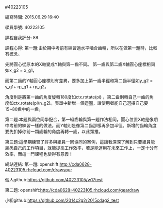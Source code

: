 #40223105

編寫時間: 2015.06.29 16:40

學員學號: 40223105

課程自我評分: 88

課程心得:
第一題:由於期中考前有練習過水平嚙合齒輪，所以在做第一題時，比較有概念。

先將圓心從原本的X軸變成Y軸與第一齒不同。 第一齒與第二齒X軸圓心座標相同如x_g2 = x_g1，

而第二齒的Y軸圓心座標則有差異，要多加上第一齒半徑和第二齒半徑如y_g2 = y_g1+ rp_g1 + rp_g2。

角度則是將第一齒的角度旋轉180度如ctx.rotate(pi) ，第二齒則轉自己一齒的角度如ctx.rotate(pi/n_g2)。表單中新增一個迴圈，讓使用者能自己選擇自己要15~80齒中的一齒。

第二題:本題與兩位同學配合，第一組齒輪與第一題作法相同，圓心位置X軸是像期中考前的練習一樣的做法，而Y軸則是像第二齒那樣再多加半徑。新增的齒輪角度要先扣掉你前一顆齒輪的角度再轉一齒，以此類推。


第三題:這學期練習了許多與組員一同協同的案例，這讓我深深了解到只要組員能熟悉自己的工作項目，就能提高工作效率，若是能運用在未來工作上，一定十分有效率，而這一門課程也變得有意義！

網站連結:
第一題:
openshift:http://cda0628-40223105.rhcloud.com/drawspur

個人github:https://github.com/40223105/w17test

第二題:
openshift:http://cda0628-40223105.rhcloud.com/geardraw

小組github:https://github.com/2014c2g2/2015cdag2_test









